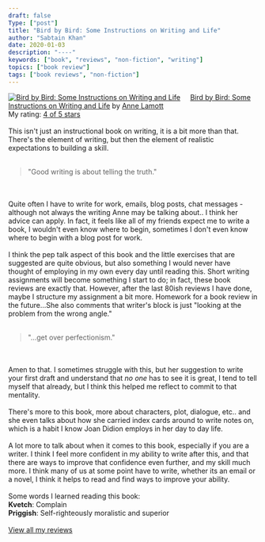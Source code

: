```yaml
---
draft: false
Type: ["post"]
title: "Bird by Bird: Some Instructions on Writing and Life"
author: "Sabtain Khan"
date: 2020-01-03
description: "----"
keywords: ["book", "reviews", "non-fiction", "writing"]
topics: ["book review"]
tags: ["book reviews", "non-fiction"]
---
```


<a href="https://www.goodreads.com/book/show/12543.Bird_by_Bird" style="float: left; padding-right: 20px"><img border="0" alt="Bird by Bird: Some Instructions on Writing and Life" src="https://i.gr-assets.com/images/S/compressed.photo.goodreads.com/books/1394996112l/12543._SX98_.jpg" /></a><a href="https://www.goodreads.com/book/show/12543.Bird_by_Bird">Bird by Bird: Some Instructions on Writing and Life</a> by <a href="https://www.goodreads.com/author/show/7113.Anne_Lamott">Anne Lamott</a><br/>
My rating: <a href="https://www.goodreads.com/review/show/3066621946">4 of 5 stars</a><br /><br />
This isn't just an instructional book on writing, it is a bit more than that. There's the element of writing, but then the element of realistic expectations to building a skill. <br /><br /><blockquote> "Good writing is about telling the truth." </blockquote><br /><br />Quite often I have to write for work, emails, blog posts, chat messages - although not always the writing Anne may be talking about.. I think her advice can apply. In fact, it feels like all of my friends expect me to write a book, I wouldn't even know where to begin, sometimes I don't even know where to begin with a blog post for work. <br /><br />I think the pep talk aspect of this book and the little exercises that are suggested are quite obvious, but also something I would never have thought of employing in my own every day until reading this. Short writing assignments will become something I start to do; in fact, these book reviews are exactly that. However, after the last 80ish reviews I have done, maybe I structure my assignment a bit more. Homework for a book review in the future...She also comments that writer's block is just "looking at the problem from the wrong angle."<br /><br /><blockquote> "...get over perfectionism."</blockquote><br /><br />Amen to that. I sometimes struggle with this, but her suggestion to write your first draft and understand that <i>no one</i> has to see it is great, I tend to tell myself that already, but I think this helped me reflect to commit to that mentality.<br /><br />There's more to this book, more about characters, plot, dialogue, etc.. and she even talks about how she carried index cards around to write notes on, which is a habit I know Joan Didion employs in her day to day life. <br /><br />A lot more to talk about when it comes to this book, especially if you are a writer. I think I feel more confident in my ability to write after this, and that there are ways to improve that confidence even further, and my skill much more. I think many of us at some point have to write, whether its an email or a novel, I think it helps to read and find ways to improve your ability.<br /><br />Some words I learned reading this book:<br /><b>Kvetch</b>: Complain<br /><b>Priggish</b>: Self-righteously moralistic and superior
<br/><br/>
<a href="https://www.goodreads.com/review/list/19015356-sabtain-khan">View all my reviews</a>
